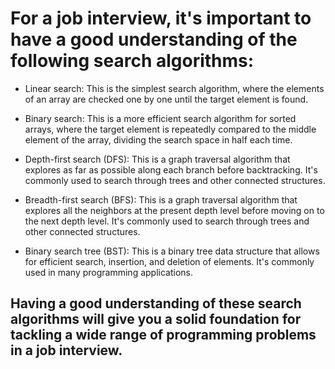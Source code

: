 # For a job interview, it's important to have a good understanding of the following search algorithms:

- Linear search: This is the simplest search algorithm, where the elements of an array are checked one by one until the target element is found.

- Binary search: This is a more efficient search algorithm for sorted arrays, where the target element is repeatedly compared to the middle element of the array, dividing the search space in half each time.

- Depth-first search (DFS): This is a graph traversal algorithm that explores as far as possible along each branch before backtracking. It's commonly used to search through trees and other connected structures.

- Breadth-first search (BFS): This is a graph traversal algorithm that explores all the neighbors at the present depth level before moving on to the next depth level. It's commonly used to search through trees and other connected structures.

- Binary search tree (BST): This is a binary tree data structure that allows for efficient search, insertion, and deletion of elements. It's commonly used in many programming applications.

## Having a good understanding of these search algorithms will give you a solid foundation for tackling a wide range of programming problems in a job interview.
